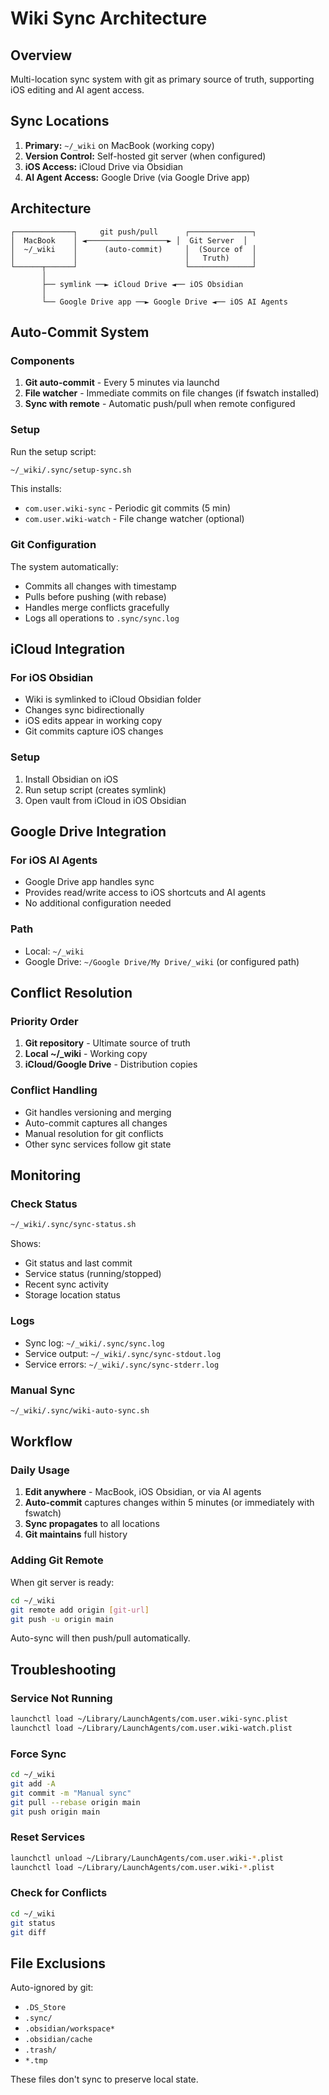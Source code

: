 # Wiki Sync Architecture

## Overview
Multi-location sync system with git as primary source of truth, supporting iOS editing and AI agent access.

## Sync Locations
1. **Primary:** `~/_wiki` on MacBook (working copy)
2. **Version Control:** Self-hosted git server (when configured)
3. **iOS Access:** iCloud Drive via Obsidian
4. **AI Agent Access:** Google Drive (via Google Drive app)

## Architecture

```
┌─────────────┐     git push/pull      ┌──────────────┐
│  MacBook    │ ◄──────────────────► │  Git Server  │
│  ~/_wiki    │      (auto-commit)     │  (Source of  │
│             │                        │   Truth)     │
└──────┬──────┘                        └──────────────┘
       │
       ├── symlink ──► iCloud Drive ◄── iOS Obsidian
       │
       └── Google Drive app ──► Google Drive ◄── iOS AI Agents
```

## Auto-Commit System

### Components
1. **Git auto-commit** - Every 5 minutes via launchd
2. **File watcher** - Immediate commits on file changes (if fswatch installed)
3. **Sync with remote** - Automatic push/pull when remote configured

### Setup
Run the setup script:
```bash
~/_wiki/.sync/setup-sync.sh
```

This installs:
- `com.user.wiki-sync` - Periodic git commits (5 min)
- `com.user.wiki-watch` - File change watcher (optional)

### Git Configuration
The system automatically:
- Commits all changes with timestamp
- Pulls before pushing (with rebase)
- Handles merge conflicts gracefully
- Logs all operations to `.sync/sync.log`

## iCloud Integration

### For iOS Obsidian
- Wiki is symlinked to iCloud Obsidian folder
- Changes sync bidirectionally
- iOS edits appear in working copy
- Git commits capture iOS changes

### Setup
1. Install Obsidian on iOS
2. Run setup script (creates symlink)
3. Open vault from iCloud in iOS Obsidian

## Google Drive Integration

### For iOS AI Agents
- Google Drive app handles sync
- Provides read/write access to iOS shortcuts and AI agents
- No additional configuration needed

### Path
- Local: `~/_wiki`
- Google Drive: `~/Google Drive/My Drive/_wiki` (or configured path)

## Conflict Resolution

### Priority Order
1. **Git repository** - Ultimate source of truth
2. **Local ~/_wiki** - Working copy
3. **iCloud/Google Drive** - Distribution copies

### Conflict Handling
- Git handles versioning and merging
- Auto-commit captures all changes
- Manual resolution for git conflicts
- Other sync services follow git state

## Monitoring

### Check Status
```bash
~/_wiki/.sync/sync-status.sh
```

Shows:
- Git status and last commit
- Service status (running/stopped)
- Recent sync activity
- Storage location status

### Logs
- Sync log: `~/_wiki/.sync/sync.log`
- Service output: `~/_wiki/.sync/sync-stdout.log`
- Service errors: `~/_wiki/.sync/sync-stderr.log`

### Manual Sync
```bash
~/_wiki/.sync/wiki-auto-sync.sh
```

## Workflow

### Daily Usage
1. **Edit anywhere** - MacBook, iOS Obsidian, or via AI agents
2. **Auto-commit** captures changes within 5 minutes (or immediately with fswatch)
3. **Sync propagates** to all locations
4. **Git maintains** full history

### Adding Git Remote
When git server is ready:
```bash
cd ~/_wiki
git remote add origin [git-url]
git push -u origin main
```

Auto-sync will then push/pull automatically.

## Troubleshooting

### Service Not Running
```bash
launchctl load ~/Library/LaunchAgents/com.user.wiki-sync.plist
launchctl load ~/Library/LaunchAgents/com.user.wiki-watch.plist
```

### Force Sync
```bash
cd ~/_wiki
git add -A
git commit -m "Manual sync"
git pull --rebase origin main
git push origin main
```

### Reset Services
```bash
launchctl unload ~/Library/LaunchAgents/com.user.wiki-*.plist
launchctl load ~/Library/LaunchAgents/com.user.wiki-*.plist
```

### Check for Conflicts
```bash
cd ~/_wiki
git status
git diff
```

## File Exclusions

Auto-ignored by git:
- `.DS_Store`
- `.sync/`
- `.obsidian/workspace*`
- `.obsidian/cache`
- `.trash/`
- `*.tmp`

These files don't sync to preserve local state.